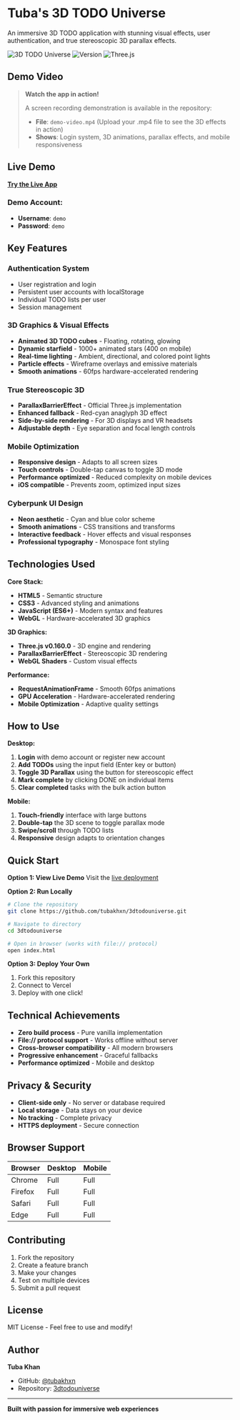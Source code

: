 # Tuba's 3D TODO Universe

An immersive 3D TODO application with stunning visual effects, user authentication, and true stereoscopic 3D parallax effects.

![3D TODO Universe](https://img.shields.io/badge/Status-Live-brightgreen)
![Version](https://img.shields.io/badge/Version-1.0.0-blue)
![Three.js](https://img.shields.io/badge/Three.js-v0.160.0-orange)

## **Demo Video**

> **Watch the app in action!**
> 
> A screen recording demonstration is available in the repository:
> - **File**: `demo-video.mp4` (Upload your .mp4 file to see the 3D effects in action)
> - **Shows**: Login system, 3D animations, parallax effects, and mobile responsiveness

## **Live Demo**

**[Try the Live App](https://tuba-3d-todo-universe-43hqxmart-tubaakhxns-projects.vercel.app)**

### Demo Account:
- **Username**: `demo`
- **Password**: `demo`

## **Key Features**

### **Authentication System**
- User registration and login
- Persistent user accounts with localStorage
- Individual TODO lists per user
- Session management

### **3D Graphics & Visual Effects**
- **Animated 3D TODO cubes** - Floating, rotating, glowing
- **Dynamic starfield** - 1000+ animated stars (400 on mobile)
- **Real-time lighting** - Ambient, directional, and colored point lights
- **Particle effects** - Wireframe overlays and emissive materials
- **Smooth animations** - 60fps hardware-accelerated rendering

### **True Stereoscopic 3D**
- **ParallaxBarrierEffect** - Official Three.js implementation
- **Enhanced fallback** - Red-cyan anaglyph 3D effect
- **Side-by-side rendering** - For 3D displays and VR headsets
- **Adjustable depth** - Eye separation and focal length controls

### **Mobile Optimization**
- **Responsive design** - Adapts to all screen sizes
- **Touch controls** - Double-tap canvas to toggle 3D mode
- **Performance optimized** - Reduced complexity on mobile devices
- **iOS compatible** - Prevents zoom, optimized input sizes

### **Cyberpunk UI Design**
- **Neon aesthetic** - Cyan and blue color scheme
- **Smooth animations** - CSS transitions and transforms
- **Interactive feedback** - Hover effects and visual responses
- **Professional typography** - Monospace font styling

## **Technologies Used**

**Core Stack:**
- **HTML5** - Semantic structure
- **CSS3** - Advanced styling and animations
- **JavaScript (ES6+)** - Modern syntax and features
- **WebGL** - Hardware-accelerated 3D graphics

**3D Graphics:**
- **Three.js v0.160.0** - 3D engine and rendering
- **ParallaxBarrierEffect** - Stereoscopic 3D rendering
- **WebGL Shaders** - Custom visual effects

**Performance:**
- **RequestAnimationFrame** - Smooth 60fps animations
- **GPU Acceleration** - Hardware-accelerated rendering
- **Mobile Optimization** - Adaptive quality settings

## **How to Use**

**Desktop:**
1. **Login** with demo account or register new account
2. **Add TODOs** using the input field (Enter key or button)
3. **Toggle 3D Parallax** using the button for stereoscopic effect
4. **Mark complete** by clicking DONE on individual items
5. **Clear completed** tasks with the bulk action button

**Mobile:**
1. **Touch-friendly** interface with large buttons
2. **Double-tap** the 3D scene to toggle parallax mode
3. **Swipe/scroll** through TODO lists
4. **Responsive** design adapts to orientation changes

## **Quick Start**

**Option 1: View Live Demo**
Visit the [live deployment](https://tuba-3d-todo-universe-43hqxmart-tubaakhxns-projects.vercel.app) 

**Option 2: Run Locally**
```bash
# Clone the repository
git clone https://github.com/tubakhxn/3dtodouniverse.git

# Navigate to directory
cd 3dtodouniverse

# Open in browser (works with file:// protocol)
open index.html
```

**Option 3: Deploy Your Own**
1. Fork this repository
2. Connect to Vercel
3. Deploy with one click!

## **Technical Achievements**

- **Zero build process** - Pure vanilla implementation
- **File:// protocol support** - Works offline without server
- **Cross-browser compatibility** - All modern browsers
- **Progressive enhancement** - Graceful fallbacks
- **Performance optimized** - Mobile and desktop

## **Privacy & Security**

- **Client-side only** - No server or database required
- **Local storage** - Data stays on your device
- **No tracking** - Complete privacy
- **HTTPS deployment** - Secure connection

## **Browser Support**

| Browser | Desktop | Mobile |
|---------|---------|--------|
| Chrome  | Full | Full |
| Firefox | Full | Full |
| Safari  | Full | Full |
| Edge    | Full | Full |

## **Contributing**

1. Fork the repository
2. Create a feature branch
3. Make your changes
4. Test on multiple devices
5. Submit a pull request

## **License**

MIT License - Feel free to use and modify!

## **Author**

**Tuba Khan**
- GitHub: [@tubakhxn](https://github.com/tubakhxn)
- Repository: [3dtodouniverse](https://github.com/tubakhxn/3dtodouniverse)

---

**Built with passion for immersive web experiences**
